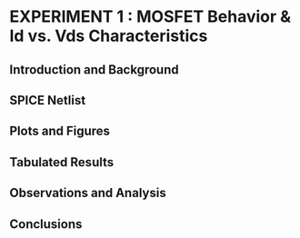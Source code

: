 # EXPERIMENT 1 : MOSFET Behavior & Id vs. Vds Characteristics

## Introduction and Background

## SPICE Netlist

## Plots and Figures

## Tabulated Results

## Observations and Analysis

## Conclusions


